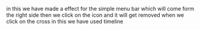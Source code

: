 in this we have made a effect for the simple menu bar which will come form the right side then we click on the icon and it will get removed when we click on the cross in this we have used timeline